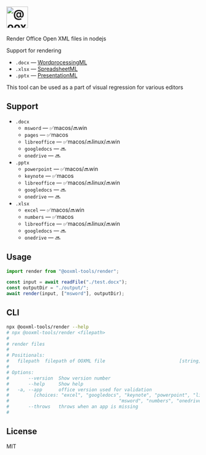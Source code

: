 # <img alt="@ooxml-tools/render" height="56" src="https://github.com/user-attachments/assets/6d466b8c-64e5-4c8d-a849-5428c67535b1" />

Render Office Open XML files in nodejs

Support for rendering

- `.docx` — [WordprocessingML](http://officeopenxml.com/anatomyofOOXML.php)
- `.xlsx` — [SpreadsheetML](http://officeopenxml.com/anatomyofOOXML-xlsx.php)
- `.pptx` — [PresentationML](http://officeopenxml.com/anatomyofOOXML-pptx.php)

This tool can be used as a part of visual regression for various editors

## Support

- `.docx`
  - `msword` — ✅macos/🔜win
  - `pages` — ✅macos
  - `libreoffice` — ✅macos/🔜linux/🔜win
  - `googledocs` — 🔜
  - `onedrive` — 🔜
- `.pptx`
  - `powerpoint` — ✅macos/🔜win
  - `keynote` — ✅macos
  - `libreoffice` — ✅macos/🔜linux/🔜win
  - `googledocs` — 🔜
  - `onedrive` — 🔜
- `.xlsx`
  - `excel` — ✅macos/🔜win
  - `numbers` — ✅macos
  - `libreoffice` — ✅macos/🔜linux/🔜win
  - `googledocs` — 🔜
  - `onedrive` — 🔜

## Usage

```js
import render from "@ooxml-tools/render";

const input = await readFile("./test.docx");
const outputDir = "./output/";
await render(input, ["msword"], outputDir);
```

## CLI

```bash
npx @ooxml-tools/render --help
# npx @ooxml-tools/render <filepath>
# 
# render files
# 
# Positionals:
#   filepath  filepath of OOXML file                           [string] [required]
# 
# Options:
#       --version  Show version number                                   [boolean]
#       --help     Show help                                             [boolean]
#   -a, --app      office version used for validation
#         [choices: "excel", "googledocs", "keynote", "powerpoint", "libreoffice",
#                                        "msword", "numbers", "onedrive", "pages"]
#       --throws   throws when an app is missing                         [boolean]
# 
```

## License

MIT
